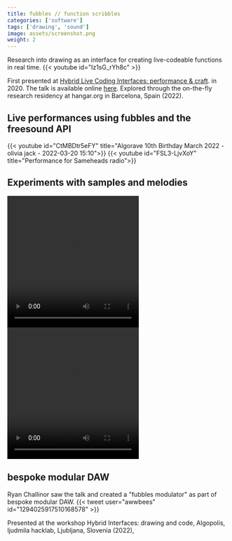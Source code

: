 ```yaml
---
title: fubbles // function scribbles
categories: ['software']
tags: ['drawing', 'sound']
image: assets/screenshot.png
weight: 2
---
```


Research into drawing as an interface for creating live-codeable functions in real time. 
{{< youtube id="Iz1sG_rYh8c" >}}

First presented at  [Hybrid Live Coding Interfaces: performance & craft](https://hybrid-livecode.pubpub.org/pub/fubbles/release/1). in 2020. The talk is available online [here](https://www.youtube.com/live/sE4Eq7X9qF0?si=UbpgGVSxh_Tk30Pe&t=2097). Explored through the on-the-fly research residency at hangar.org in Barcelona, Spain (2022). 

## Live performances using fubbles and the freesound API
{{< youtube id="CtMBDtr5eFY" title="Algorave 10th Birthday March 2022 - olivia jack - 2022-03-20 15:10">}}
{{< youtube id="FSL3-LjvXoY" title="Performance for Sameheads radio">}}

## Experiments with samples and melodies
<!-- <div style="display:flex;width:100%"> -->
<video style="display:inline-block" width="300px" height="300px" controls=true src='./assets/melody-1-scaled.mp4'></video>
<video style="display:inline-block" width="300px" height="300px" controls=true src='./assets/melody-2-scaled.mp4'></video>
<!-- </div> -->

## bespoke modular DAW
Ryan Challinor saw the talk and created a "fubbles modulator" as part of bespoke modular DAW. 
{{< tweet user="awwbees" id="1294025917510168578" >}}


  <!-- https://twitter.com/awwbees/status/1294025917510168578 -->
Presented at the workshop Hybrid Interfaces: drawing and code, Algopolis, ljudmila hacklab, Ljubljana, Slovenia (2022),


<!-- <iframe title="false" width="100%" src="https://videos.scanlines.xyz/videos/embed/2e1b2c74-4847-4b81-89d9-280b5ebbf3e9" frameborder="0"  allowfullscreen="true" sandbox="allow-same-origin allow-scripts allow-popups"></iframe> -->
<!-- {{< video src="./fubbles-cut.mp4" type="video/mp4" preload="auto" >}} -->